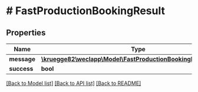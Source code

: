 # # FastProductionBookingResult

## Properties

Name | Type | Description | Notes
------------ | ------------- | ------------- | -------------
**message** | [**\kruegge82\weclapp\Model\FastProductionBookingResultMessage**](FastProductionBookingResultMessage.md) |  | [optional]
**success** | **bool** |  | [optional]

[[Back to Model list]](../../README.md#models) [[Back to API list]](../../README.md#endpoints) [[Back to README]](../../README.md)
